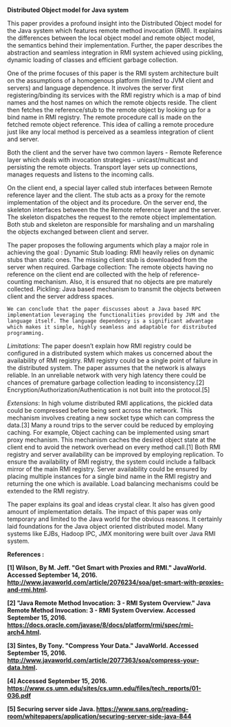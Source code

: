 <b>Distributed Object model for Java system</b>

This paper provides a profound insight into the Distributed Object model for the Java system which features remote method invocation (RMI). It explains the differences between the local object model and remote object model, the semantics behind their implementation. Further, the paper describes the abstraction and seamless integration in RMI system achieved using pickling, dynamic loading of classes and efficient garbage collection.

One of the prime focuses of this paper is the RMI system architecture built on the assumptions of a homogenous platform (limited to JVM client and servers) and language dependence. It involves the server first registering/binding its services with the RMI registry which is a map of bind names and the host names on which the remote objects reside. The client then fetches the reference/stub to the remote object by looking up for a bind name in RMI registry. The remote procedure call is made on the fetched remote object reference. This idea of calling a remote procedure just like any local method is perceived as a seamless integration of client and server. 

Both the client and the server have two common layers - 
Remote Reference layer which deals with invocation strategies - unicast/multicast and persisting the remote objects.
Transport layer sets up connections, manages requests and listens to the incoming calls.

On the client end, a special layer called stub interfaces between Remote reference layer and the client. The stub acts as a proxy for the remote implementation of the object and its procedure. On the server end, the skeleton interfaces between the the Remote reference layer and the server. The skeleton dispatches the request to the remote object implementation. Both stub and skeleton are responsible for marshaling and un marshaling the objects exchanged between client and server.

The paper proposes the following arguments which play a major role in achieving the goal :
Dynamic Stub loading: RMI heavily relies on dynamic stubs than static ones. The missing client stub is downloaded from the server when required.
Garbage collection: The remote objects having no reference on the client end are collected with the help of reference-counting mechanism. Also, it is ensured that no objects are pre maturely collected.
Pickling: Java based mechanism to transmit the objects between client and the server address spaces.

	We can conclude that the paper discusses about a Java based RPC implementation leveraging the functionalities provided by JVM and the language itself. The language dependency is a significant advantage which makes it simple, highly seamless and adaptable for distributed programming.

<i>Limitations</i>:
The paper doesn’t explain how RMI registry could be configured in a distributed system which makes us concerned about the availability of RMI registry. RMI registry could be a single point of failure in the distributed system.
The paper assumes that the network is always reliable. In an unreliable network with very high latency there could be chances of premature garbage collection leading to inconsistency.[2] Encryption/Authorization/Authentication is not built into the protocol.[5]

<i>Extensions</i>:
In high volume distributed RMI applications, the pickled data could be compressed before being sent across the network. This mechanism involves creating a new socket type which can compress the data.[3] Many a round trips to the server could be reduced by employing caching.
For example, Object caching can be implemented using smart proxy mechanism. This mechanism caches the desired object state at the client end to avoid the network overhead on every method call.[1] Both RMI registry and server availability can be improved by employing replication. To ensure the availability of RMI registry, the system could include a fallback mirror of the main RMI registry. Server availability could be ensured by placing multiple instances for a single bind name in the RMI registry and returning the one which is available. Load balancing mechanisms could be extended to the RMI registry.

The paper explains its goal and ideas crystal clear. It also has given good amount of implementation details. The impact of this paper was only temporary and limited to the Java world for the obvious reasons. It certainly laid foundations for the Java object oriented distributed model. Many systems like EJBs, Hadoop IPC, JMX monitoring were built over Java RMI system.

<b>References :<b>

[1] Wilson, By M. Jeff. "Get Smart with Proxies and RMI." JavaWorld. Accessed September 14, 2016. http://www.javaworld.com/article/2076234/soa/get-smart-with-proxies-and-rmi.html.

[2] "Java Remote Method Invocation: 3 - RMI System Overview." Java Remote Method Invocation: 3 - RMI System Overview. Accessed September 15, 2016. https://docs.oracle.com/javase/8/docs/platform/rmi/spec/rmi-arch4.html.

[3] Sintes, By Tony. "Compress Your Data." JavaWorld. Accessed September 15, 2016. http://www.javaworld.com/article/2077363/soa/compress-your-data.html.

[4] Accessed September 15, 2016. https://www.cs.umn.edu/sites/cs.umn.edu/files/tech_reports/01-036.pdf

[5] Securing server side Java. https://www.sans.org/reading-room/whitepapers/application/securing-server-side-java-844

